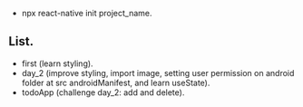 * npx react-native init project_name.
## List.
* first (learn styling).
* day_2 (improve styling, import image, setting user permission on android folder at src androidManifest, and learn useState).
* todoApp (challenge day_2: add and delete).
